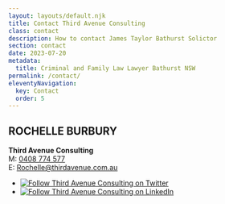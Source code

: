 ```yaml
---
layout: layouts/default.njk
title: Contact Third Avenue Consulting
class: contact
description: How to contact James Taylor Bathurst Solictor
section: contact
date: 2023-07-20
metadata:
  title: Criminal and Family Law Lawyer Bathurst NSW
permalink: /contact/
eleventyNavigation:
  key: Contact
  order: 5
---
```



<h2>ROCHELLE BURBURY</h2>

<p><strong>Third Avenue Consulting</strong><br>
M: <a title="Call Third Avenue Consulting" alt="Call Third Avenue Consulting" href="tel:+61408774577">0408 774 577</a><br>
E: <a title="Email Rochelle@thirdavenue.com.au" alt="Email Rochelle@thirdavenue.com.au" href="mailto:Rochelle@thirdavenue.com.au">Rochelle@thirdavenue.com.au</a></p>


<div class="contentsocialwrapper">
<ul class="menusocial">
<li><a title="Follow Third Avenue Consulting on Twitter" href="https://twitter.com/rburbury" target="_blank"><img src="/img/assets/twitter-x-48.svg" alt="Follow Third Avenue Consulting on Twitter" title="Follow Third Avenue Consulting on Twitter"></a></li>
<li><a title="Follow Third Avenue Consulting on LinkedIn" href="https://www.linkedin.com/in/rochelleburbury/" target="_blank"><img src="/img/assets/linkedin-2.svg" alt="Follow Third Avenue Consulting on LinkedIn" title="Follow Third Avenue Consulting on LinkedIn"></a></li>
</ul>
</div>





